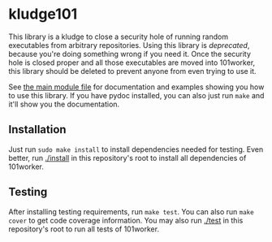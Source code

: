 kludge101
=========

This library is a kludge to close a security hole of running random executables
from arbitrary repositories. Using this library is *deprecated*, because you're
doing something wrong if you need it. Once the security hole is closed proper
and all those executables are moved into 101worker, this library should be
deleted to prevent anyone from even trying to use it.

See [the main module file](__init__.py) for documentation and examples showing
you how to use this library. If you have pydoc installed, you can also just run
`make` and it'll show you the documentation.


Installation
------------

Just run `sudo make install` to install dependencies needed for testing. Even
better, run [./install](../../install) in this repository's root to install all
dependencies of 101worker.


Testing
-------

After installing testing requirements, run `make test`. You can also run
`make cover` to get code coverage information. You may also run
[./test](../../test) in this repository's root to run all tests of 101worker.
